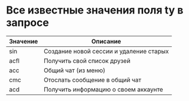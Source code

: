 # Все известные значения поля ty в запросе

Значение|Описание
-|-
sin|Создание новой сессии и удаление старых
acfl|Получить свой список друзей
acc|Общий чат (из меню)
cmc|Отослать сообщение в общий чат
acd|Получить информацию о своем аккаунте